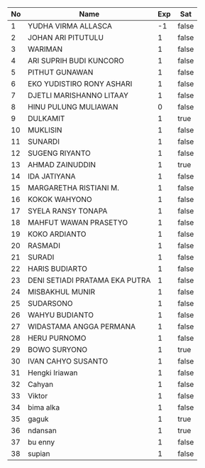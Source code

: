 | No | Name | Exp | Sat |
|-----|-----|-----|-----|
| 1 | YUDHA VIRMA ALLASCA | -1 | false |
| 2 | JOHAN ARI PITUTULU | 1 | false |
| 3 | WARIMAN | 1 | false |
| 4 | ARI SUPRIH BUDI KUNCORO | 1 | false |
| 5 | PITHUT GUNAWAN | 1 | false |
| 6 | EKO YUDISTIRO RONY ASHARI | 1 | false |
| 7 | DJETLI MARISHANNO LITAAY | 1 | false |
| 8 | HINU PULUNG MULIAWAN | 0 | false |
| 9 | DULKAMIT | 1 | true |
| 10 | MUKLISIN | 1 | false |
| 11 | SUNARDI | 1 | false |
| 12 | SUGENG RIYANTO | 1 | false |
| 13 | AHMAD ZAINUDDIN | 1 | true |
| 14 | IDA JATIYANA | 1 | false |
| 15 | MARGARETHA RISTIANI M. | 1 | false |
| 16 | KOKOK WAHYONO | 1 | false |
| 17 | SYELA RANSY TONAPA | 1 | false |
| 18 | MAHFUT WAWAN PRASETYO | 1 | false |
| 19 | KOKO ARDIANTO | 1 | false |
| 20 | RASMADI | 1 | false |
| 21 | SURADI | 1 | false |
| 22 | HARIS BUDIARTO | 1 | false |
| 23 | DENI SETIADI PRATAMA EKA PUTRA | 1 | false |
| 24 | MISBAKHUL MUNIR | 1 | false |
| 25 | SUDARSONO | 1 | false |
| 26 | WAHYU BUDIANTO | 1 | false |
| 27 | WIDASTAMA ANGGA PERMANA | 1 | false |
| 28 | HERU PURNOMO | 1 | false |
| 29 | BOWO SURYONO | 1 | true |
| 30 | IVAN CAHYO SUSANTO | 1 | false |
| 31 | Hengki Iriawan | 1 | false |
| 32 | Cahyan | 1 | false |
| 33 | Viktor | 1 | false |
| 34 | bima alka | 1 | false |
| 35 | gaguk | 1 | true |
| 36 | ndansan | 1 | true |
| 37 | bu enny | 1 | false |
| 38 | supian | 1 | false |
